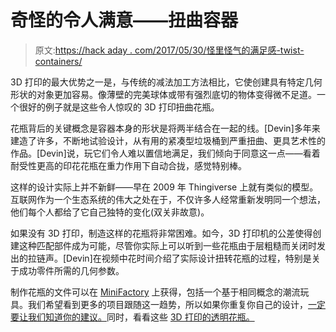 # 奇怪的令人满意——扭曲容器

> 原文:[https://hack aday . com/2017/05/30/怪里怪气的满足感-twist-containers/](https://hackaday.com/2017/05/30/oddly-satisfying-twist-containers/)

3D 打印的最大优势之一是，与传统的减法加工方法相比，它使创建具有特定几何形状的对象更加容易。像薄壁的完美球体或带有强烈底切的物体变得微不足道。一个很好的例子就是这些令人惊叹的 3D 打印扭曲花瓶。

花瓶背后的关键概念是容器本身的形状是将两半结合在一起的线。[Devin]多年来建造了许多，不断地试验设计，从有用的紧凑型垃圾桶到严重扭曲、更具艺术性的作品。[Devin]说，玩它们令人难以置信地满足，我们倾向于同意这一点——看着耐受性更高的印花花瓶在重力作用下自动合拢，感觉特别棒。

这样的设计实际上并不新鲜——早在 2009 年 Thingiverse 上就有类似的模型。互联网作为一个生态系统的伟大之处在于，不仅许多人经常重新发明同一个想法，他们每个人都给了它自己独特的变化(双关非故意)。

如果没有 3D 打印，制造这样的花瓶将非常困难。如今，3D 打印机的公差使得创建这种匹配部件成为可能，尽管你实际上可以听到一些花瓶由于层粗糙而关闭时发出的拉链声。[Devin]在视频中花时间介绍了实际设计扭转花瓶的过程，特别是关于成功零件所需的几何参数。

制作花瓶的文件可以在 [MiniFactory](https://www.myminifactory.com/users/MakeAnything) 上获得，包括一个基于相同概念的潮流玩具。我们希望看到更多的项目跟随这一趋势，所以如果你重复你自己的设计，[一定要让我们知道你的建议。](http://hackaday.com/submit-a-tip/)同时，看看这些 [3D 打印的透明花瓶。](http://hackaday.com/2017/05/13/transparent-3d-printing/)